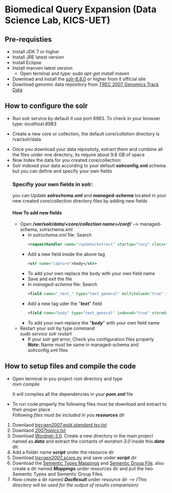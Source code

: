 # Biomedical Query Expansion (Data Science Lab, KICS-UET)

## Pre-requisties ###

* Install JDK 7 or higher
* Install JRE latest version
* Install Eclipse
* Install manven latest version
	* Open terminal and type: _sudo apt-get install maven_
* Download and install the [solr-6.6.0](http://lucene.apache.org/solr/downloads.html) or higher from it official site
* Download genomic data repository from [TREC 2007 Genomics Track Data](http://skynet.ohsu.edu/trec-gen/2007data.html)


## How to configure the solr
* Run solr service by default it use port 8983. To check in your browser type: _localhost:8983_
+ Create a new core or collection, the default core/colletion directory is 
	/var/solr/data
* Once you download your data repositoty, extract them and combine all the files under one directory, its require about 9.8 GB of space
* Now Index the data for you created core/collection:
* Solr indexed your data according to your default **solrconfig.xml** schema but you can define and specify your own fields
	### Specifiy your own fields in solr:
    you can Update **_solrschema.xml_** and **_managed-schema_** located in your new created core/collection directory files by adding new fields 
	#### How To add new fields
    * Open **_/var/solr/data/<core/collection name>/conf/_** --> managed-schema, solrschema.xml
    	* In _solrschema.xml_ file: Search
    		```xml
            <requestHandler name="/update/extract" startup="lazy" class="solr.extraction.ExtractingRequestHandler"/>
		* Add a new field inside the above tag
			```xml
    		<str name="capture">body</str>
        * To add your own replace the body with your own field name
        * Save and exit the file
        * In _managed-schema_ file: Search <br>
        	```xml
        	<field name="_text_" type="text_general" multiValued="true" indexed="true" stored="false" />
        * Add a new tag uder the "**_text_**" field
        	```xml
            <field name="body" type="text_general" indexed="true" stored="true"/>
		* To add your own replace the "**_body_**" with your own field name 
	* Restart your solr by type command <br>
		_sudo service solr restart_
        * If your solr get error, Check you configuration files properly<br>
**_Note_:** Name must be same in managed-schema and solrconfig.xml files


## How to setup files and compile the code 
* Open terminal in you project root directory and type<br>
	_mvn compile_
    
    It will compiles all the dependencies in your **_pom.xml_** file

* To run code properly the following files must be download and extract to their proper place<br>
_Following files must be included in you **resources** dir_
1. Downlaod [_trecgen2007.gold.standard.tsv.txt_](http://skynet.ohsu.edu/trec-gen/data/2007/trecgen2007.gold.standard.tsv.txt)
2. Downlaod [_2007topics.txt_](http://skynet.ohsu.edu/trec-gen/data/2007/2007topics.txt)
3. Download [Wordnet-3.0](https://wordnet.princeton.edu/wordnet/download/current-version/#nix).
   Create a new directory in the main project named as **_data_** and extract the contants of _wordnet-3.0_ inside this **_data_** dir.
4. Add a folder name **_script_** under the resource dir
5. Download [_trecgen2007_score.py_](http://skynet.ohsu.edu/trec-gen/data/2007/trecgen2007_score.py) and save under **_script_** dir
6. Download the [Sementic Types Mappings](https://metamap.nlm.nih.gov/Docs/SemanticTypes_2013AA.txt) and [Sementic Group File](https://metamap.nlm.nih.gov/Docs/SemGroups_2013.txt).
also create a dir named  **_Mappings_** under resources dir and put the two Sementic Types and Sementic Group Files.
7. Now create a dir named **_DocResult_** under resource dir  --> _(This directory will be used for the output of results comparision)_
